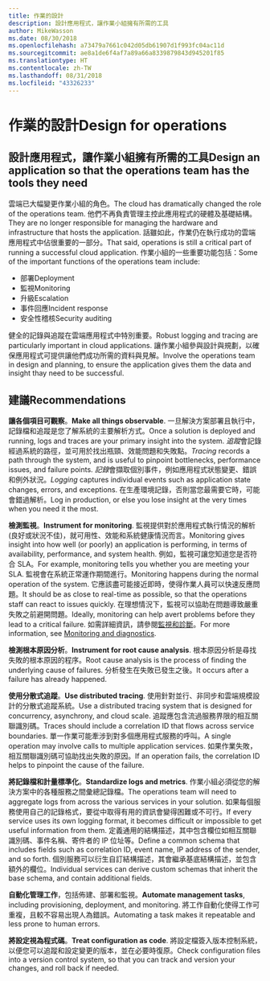 ```yaml
---
title: 作業的設計
description: 設計應用程式，讓作業小組擁有所需的工具
author: MikeWasson
ms.date: 08/30/2018
ms.openlocfilehash: a73479a7661c042d05db61907d1f993fc04ac11d
ms.sourcegitcommit: ae8a1de6f4af7a89a66a8339879843d945201f85
ms.translationtype: HT
ms.contentlocale: zh-TW
ms.lasthandoff: 08/31/2018
ms.locfileid: "43326233"
---
```

# <a name="design-for-operations"></a><span data-ttu-id="6b53c-103">作業的設計</span><span class="sxs-lookup"><span data-stu-id="6b53c-103">Design for operations</span></span>

## <a name="design-an-application-so-that-the-operations-team-has-the-tools-they-need"></a><span data-ttu-id="6b53c-104">設計應用程式，讓作業小組擁有所需的工具</span><span class="sxs-lookup"><span data-stu-id="6b53c-104">Design an application so that the operations team has the tools they need</span></span>

<span data-ttu-id="6b53c-105">雲端已大幅變更作業小組的角色。</span><span class="sxs-lookup"><span data-stu-id="6b53c-105">The cloud has dramatically changed the role of the operations team.</span></span> <span data-ttu-id="6b53c-106">他們不再負責管理主控此應用程式的硬體及基礎結構。</span><span class="sxs-lookup"><span data-stu-id="6b53c-106">They are no longer responsible for managing the hardware and infrastructure that hosts the application.</span></span>  <span data-ttu-id="6b53c-107">話雖如此，作業仍在執行成功的雲端應用程式中佔很重要的一部分。</span><span class="sxs-lookup"><span data-stu-id="6b53c-107">That said, operations is still a critical part of running a successful cloud application.</span></span> <span data-ttu-id="6b53c-108">作業小組的一些重要功能包括：</span><span class="sxs-lookup"><span data-stu-id="6b53c-108">Some of the important functions of the operations team include:</span></span>

- <span data-ttu-id="6b53c-109">部署</span><span class="sxs-lookup"><span data-stu-id="6b53c-109">Deployment</span></span>
- <span data-ttu-id="6b53c-110">監視</span><span class="sxs-lookup"><span data-stu-id="6b53c-110">Monitoring</span></span>
- <span data-ttu-id="6b53c-111">升級</span><span class="sxs-lookup"><span data-stu-id="6b53c-111">Escalation</span></span>
- <span data-ttu-id="6b53c-112">事件回應</span><span class="sxs-lookup"><span data-stu-id="6b53c-112">Incident response</span></span>
- <span data-ttu-id="6b53c-113">安全性稽核</span><span class="sxs-lookup"><span data-stu-id="6b53c-113">Security auditing</span></span>

<span data-ttu-id="6b53c-114">健全的記錄與追蹤在雲端應用程式中特別重要。</span><span class="sxs-lookup"><span data-stu-id="6b53c-114">Robust logging and tracing are particularly important in cloud applications.</span></span> <span data-ttu-id="6b53c-115">讓作業小組參與設計與規劃，以確保應用程式可提供讓他們成功所需的資料與見解。</span><span class="sxs-lookup"><span data-stu-id="6b53c-115">Involve the operations team in design and planning, to ensure the application gives them the data and insight thay need to be successful.</span></span>  <!-- to do: Link to DevOps checklist -->

## <a name="recommendations"></a><span data-ttu-id="6b53c-116">建議</span><span class="sxs-lookup"><span data-stu-id="6b53c-116">Recommendations</span></span>

<span data-ttu-id="6b53c-117">**讓各個項目可觀察**。</span><span class="sxs-lookup"><span data-stu-id="6b53c-117">**Make all things observable**.</span></span> <span data-ttu-id="6b53c-118">一旦解決方案部署且執行中，記錄檔和追蹤是您了解系統的主要解析方式。</span><span class="sxs-lookup"><span data-stu-id="6b53c-118">Once a solution is deployed and running, logs and traces are your primary insight into the system.</span></span> <span data-ttu-id="6b53c-119">*追蹤*會記錄經過系統的路徑，並可用於找出瓶頸、效能問題和失敗點。</span><span class="sxs-lookup"><span data-stu-id="6b53c-119">*Tracing* records a path through the system, and is useful to pinpoint bottlenecks, performance issues, and failure points.</span></span> <span data-ttu-id="6b53c-120">*記錄*會擷取個別事件，例如應用程式狀態變更、錯誤和例外狀況。</span><span class="sxs-lookup"><span data-stu-id="6b53c-120">*Logging* captures individual events such as application state changes, errors, and exceptions.</span></span> <span data-ttu-id="6b53c-121">在生產環境記錄，否則當您最需要它時，可能會錯過解析。</span><span class="sxs-lookup"><span data-stu-id="6b53c-121">Log in production, or else you lose insight at the very times when you need it the most.</span></span>

<span data-ttu-id="6b53c-122">**檢測監視**。</span><span class="sxs-lookup"><span data-stu-id="6b53c-122">**Instrument for monitoring**.</span></span> <span data-ttu-id="6b53c-123">監視提供對於應用程式執行情況的解析 (良好或狀況不佳)，就可用性、效能和系統健康情況而言。</span><span class="sxs-lookup"><span data-stu-id="6b53c-123">Monitoring gives insight into how well (or poorly) an application is performing, in terms of availability, performance, and system health.</span></span> <span data-ttu-id="6b53c-124">例如，監視可讓您知道您是否符合 SLA。</span><span class="sxs-lookup"><span data-stu-id="6b53c-124">For example, monitoring tells you whether you are meeting your SLA.</span></span> <span data-ttu-id="6b53c-125">監視會在系統正常運作期間進行。</span><span class="sxs-lookup"><span data-stu-id="6b53c-125">Monitoring happens during the normal operation of the system.</span></span> <span data-ttu-id="6b53c-126">它應該盡可能接近即時，使得作業人員可以快速反應問題。</span><span class="sxs-lookup"><span data-stu-id="6b53c-126">It should be as close to real-time as possible, so that the operations staff can react to issues quickly.</span></span> <span data-ttu-id="6b53c-127">在理想情況下，監視可以協助在問題導致嚴重失敗之前避開問題。</span><span class="sxs-lookup"><span data-stu-id="6b53c-127">Ideally, monitoring can help avert problems before they lead to a critical failure.</span></span> <span data-ttu-id="6b53c-128">如需詳細資訊，請參閱[監視和診斷][monitoring]。</span><span class="sxs-lookup"><span data-stu-id="6b53c-128">For more information, see [Monitoring and diagnostics][monitoring].</span></span>

<span data-ttu-id="6b53c-129">**檢測根本原因分析**。</span><span class="sxs-lookup"><span data-stu-id="6b53c-129">**Instrument for root cause analysis**.</span></span> <span data-ttu-id="6b53c-130">根本原因分析是尋找失敗的根本原因的程序。</span><span class="sxs-lookup"><span data-stu-id="6b53c-130">Root cause analysis is the process of finding the underlying cause of failures.</span></span> <span data-ttu-id="6b53c-131">分析發生在失敗已發生之後。</span><span class="sxs-lookup"><span data-stu-id="6b53c-131">It occurs after a failure has already happened.</span></span> 

<span data-ttu-id="6b53c-132">**使用分散式追蹤**。</span><span class="sxs-lookup"><span data-stu-id="6b53c-132">**Use distributed tracing**.</span></span> <span data-ttu-id="6b53c-133">使用針對並行、非同步和雲端規模設計的分散式追蹤系統。</span><span class="sxs-lookup"><span data-stu-id="6b53c-133">Use a distributed tracing system that is designed for concurrency, asynchrony, and cloud scale.</span></span> <span data-ttu-id="6b53c-134">追蹤應包含流過服務界限的相互關聯識別碼。</span><span class="sxs-lookup"><span data-stu-id="6b53c-134">Traces should include a correlation ID that flows across service boundaries.</span></span> <span data-ttu-id="6b53c-135">單一作業可能牽涉到對多個應用程式服務的呼叫。</span><span class="sxs-lookup"><span data-stu-id="6b53c-135">A single operation may involve calls to multiple application services.</span></span> <span data-ttu-id="6b53c-136">如果作業失敗，相互關聯識別碼可協助找出失敗的原因。</span><span class="sxs-lookup"><span data-stu-id="6b53c-136">If an operation fails, the correlation ID helps to pinpoint the cause of the failure.</span></span> 

<span data-ttu-id="6b53c-137">**將記錄檔和計量標準化**。</span><span class="sxs-lookup"><span data-stu-id="6b53c-137">**Standardize logs and metrics**.</span></span> <span data-ttu-id="6b53c-138">作業小組必須從您的解決方案中的各種服務之間彙總記錄檔。</span><span class="sxs-lookup"><span data-stu-id="6b53c-138">The operations team will need to aggregate logs from across the various services in your solution.</span></span> <span data-ttu-id="6b53c-139">如果每個服務使用自己的記錄格式，要從中取得有用的資訊會變得困難或不可行。</span><span class="sxs-lookup"><span data-stu-id="6b53c-139">If every service uses its own logging format, it becomes difficult or impossible to get useful information from them.</span></span> <span data-ttu-id="6b53c-140">定義通用的結構描述，其中包含欄位如相互關聯識別碼、事件名稱、寄件者的 IP 位址等。</span><span class="sxs-lookup"><span data-stu-id="6b53c-140">Define a common schema that includes fields such as correlation ID, event name, IP address of the sender, and so forth.</span></span> <span data-ttu-id="6b53c-141">個別服務可以衍生自訂結構描述，其會繼承基底結構描述，並包含額外的欄位。</span><span class="sxs-lookup"><span data-stu-id="6b53c-141">Individual services can derive custom schemas that inherit the base schema, and contain additional fields.</span></span>

<span data-ttu-id="6b53c-142">**自動化管理工作**，包括佈建、部署和監視。</span><span class="sxs-lookup"><span data-stu-id="6b53c-142">**Automate management tasks**, including provisioning, deployment, and monitoring.</span></span> <span data-ttu-id="6b53c-143">將工作自動化使得工作可重複，且較不容易出現人為錯誤。</span><span class="sxs-lookup"><span data-stu-id="6b53c-143">Automating a task makes it repeatable and less prone to human errors.</span></span> 

<span data-ttu-id="6b53c-144">**將設定視為程式碼**。</span><span class="sxs-lookup"><span data-stu-id="6b53c-144">**Treat configuration as code**.</span></span> <span data-ttu-id="6b53c-145">將設定檔簽入版本控制系統，以便您可以追蹤和設定變更的版本，並在必要時復原。</span><span class="sxs-lookup"><span data-stu-id="6b53c-145">Check configuration files into a version control system, so that you can track and version your changes, and roll back if needed.</span></span> 


<!-- links -->

[monitoring]: ../../best-practices/monitoring.md


